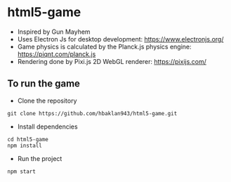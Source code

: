 # html5-game

- Inspired by Gun Mayhem
- Uses Electron Js for desktop development: https://www.electronjs.org/
- Game physics is calculated by the Planck.js physics engine: https://piqnt.com/planck.js
- Rendering done by Pixi.js 2D WebGL renderer: https://pixijs.com/


## To run the game
- Clone the repository
```
git clone https://github.com/hbaklan943/html5-game.git
```
- Install dependencies
```
cd html5-game
npm install
```
- Run the project
```
npm start
```

